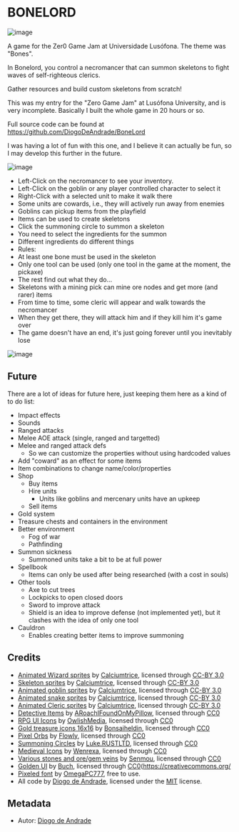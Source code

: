 # BONELORD

![image](Assets\Sprites\UI\title_image.png)

A game for the Zer0 Game Jam at Universidade Lusófona. The theme was "Bones".

In Bonelord, you control a necromancer that can summon skeletons to fight waves of self-righteous clerics.

Gather resources and build custom skeletons from scratch!

This was my entry for the "Zero Game Jam" at Lusófona University, and is very incomplete. Basically I built the whole game in 20 hours or so.

Full source code can be found at https://github.com/DiogoDeAndrade/BoneLord

I was having a lot of fun with this one, and I believe it can actually be fun, so I may develop this further in the future.

![image](screenshots/screen01.png)

* Left-Click on the necromancer to see your inventory.
* Left-Click on the goblin or any player controlled character to select it
* Right-Click with a selected unit to make it walk there
* Some units are cowards, i.e., they will actively run away from enemies
* Goblins can pickup items from the playfield
* Items can be used to create skeletons
* Click the summoning circle to summon a skeleton
* You need to select the ingredients for the summon
* Different ingredients do different things
* Rules:
* At least one bone must be used in the skeleton
* Only one tool can be used (only one tool in the game at the moment, the pickaxe)
* The rest find out what they do...
* Skeletons with a mining pick can mine ore nodes and get more (and rarer) items
* From time to time, some cleric will appear and walk towards the necromancer
* When they get there, they will attack him and if they kill him it's game over
* The game doesn't have an end, it's just going forever until you inevitably lose

![image](screenshots/screen02.png)

## Future

There are a lot of ideas for future here, just keeping them here as a kind of to do list:

* Impact effects
* Sounds
* Ranged attacks
* Melee AOE attack (single, ranged and targetted)
* Melee and ranged attack defs
  * So we can customize the properties without using hardcoded values
* Add "coward" as an effect for some items
* Item combinations to change name/color/properties
* Shop
  * Buy items
  * Hire units
    * Units like goblins and mercenary units have an upkeep
  * Sell items
* Gold system
* Treasure chests and containers in the environment
* Better environment
  * Fog of war
  * Pathfinding
* Summon sickness
  * Summoned units take a bit to be at full power
* Spellbook
  * Items can only be used after being researched (with a cost in souls)
* Other tools
  * Axe to cut trees
  * Lockpicks to open closed doors
  * Sword to improve attack
  * Shield is an idea to improve defense (not implemented yet), but it clashes with the idea of only one tool
* Cauldron
  * Enables creating better items to improve summoning

## Credits

* [Animated Wizard sprites](https://opengameart.org/content/animated-wizard) by [Calciumtrice](https://opengameart.org/users/calciumtrice), licensed through [CC-BY 3.0](https://creativecommons.org/licenses/by/3.0/)
* [Skeleton sprites](https://opengameart.org/content/animated-skeleton) by [Calciumtrice](https://opengameart.org/users/calciumtrice), licensed through [CC-BY 3.0](https://creativecommons.org/licenses/by/3.0/)
* [Animated goblin sprites](https://opengameart.org/content/animated-goblins) by [Calciumtrice](https://opengameart.org/users/calciumtrice), licensed through [CC-BY 3.0](https://creativecommons.org/licenses/by/3.0/)
* [Animated snake sprites](https://opengameart.org/content/animated-snake) by [Calciumtrice](https://opengameart.org/users/calciumtrice), licensed through [CC-BY 3.0](https://creativecommons.org/licenses/by/3.0/)
* [Animated Cleric sprites](https://opengameart.org/content/animated-cleric) by [Calciumtrice](https://opengameart.org/users/calciumtrice), licensed through [CC-BY 3.0](https://creativecommons.org/licenses/by/3.0/)
* [Detective Items](https://opengameart.org/content/16x16-detective-items) by [ARoachIFoundOnMyPillow](https://opengameart.org/users/aroachifoundonmypillow), licensed through [CC0](https://creativecommons.org/publicdomain/zero/1.0/)
* [RPG UI Icons](https://opengameart.org/content/rpg-ui-icons) by [OwlishMedia](https://opengameart.org/users/owlishmedia), licensed through [CC0](https://creativecommons.org/publicdomain/zero/1.0/)
* [Gold treasure icons 16x16](https://opengameart.org/content/gold-treasure-icons-16x16) by [Bonsaiheldin](https://opengameart.org/users/bonsaiheldin), licensed through [CC0](https://creativecommons.org/publicdomain/zero/1.0/)
* [Pixel Orbs](https://opengameart.org/content/pixel-orbs) by [Flowly](https://opengameart.org/users/flowly), licensed through [CC0](https://creativecommons.org/publicdomain/zero/1.0/)
* [Summoning Circles](https://opengameart.org/content/4-summoning-circles) by [Luke.RUSTLTD](https://opengameart.org/users/lukerustltd), licensed through [CC0](https://creativecommons.org/publicdomain/zero/1.0/)
* [Medieval Icons](https://opengameart.org/content/medieval-icons-inventory-284) by [Wenrexa](https://opengameart.org/users/wenrexa), licensed through [CC0](https://creativecommons.org/publicdomain/zero/1.0/)
* [Various stones and ore/gem veins](https://opengameart.org/content/various-stones-and-oregem-veins-16x16) by [Senmou](https://opengameart.org/users/senmou), licensed through [CC0](https://creativecommons.org/publicdomain/zero/1.0/)
* [Golden UI](https://opengameart.org/content/golden-ui) by [Buch](https://opengameart.org/users/buch), licensed through [CC0](https://creativecommons.org/
* [Pixeled font](https://www.dafont.com/pt/pixeled.font) by [OmegaPC777](https://www.dafont.com/pt/omegapc777.d6598), free to use.
* All code by [Diogo de Andrade], licensed under the [MIT] license.

## Metadata

- Autor: [Diogo de Andrade]

[Diogo de Andrade]:https://github.com/DiogoDeAndrade
[CC0]:https://creativecommons.org/publicdomain/zero/1.0/
[CC-BY 3.0]:https://creativecommons.org/licenses/by/3.0/
[CC-BY-SA 4.0]:http://creativecommons.org/licenses/by-sa/4.0/
[CC-BY 4.0]:https://creativecommons.org/licenses/by/4.0/
[MIT]:LICENSE
